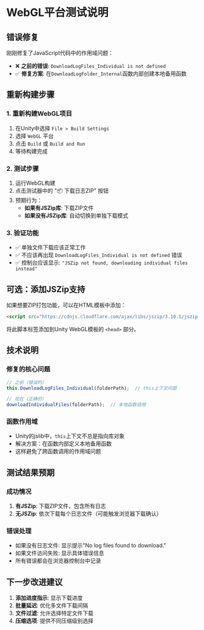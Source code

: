# WebGL平台测试说明

## 错误修复
刚刚修复了JavaScript代码中的作用域问题：
- ❌ **之前的错误**: `DownloadLogFiles_Individual is not defined`
- ✅ **修复方案**: 在`DownloadLogFolder_Internal`函数内部创建本地备用函数

## 重新构建步骤

### 1. 重新构建WebGL项目
1. 在Unity中选择 `File > Build Settings`
2. 选择 `WebGL` 平台
3. 点击 `Build` 或 `Build and Run`
4. 等待构建完成

### 2. 测试步骤
1. 运行WebGL构建
2. 点击测试器中的 "📦 下载日志ZIP" 按钮
3. 预期行为：
   - **如果有JSZip库**: 下载ZIP文件
   - **如果没有JSZip库**: 自动切换到单独下载模式

### 3. 验证功能
- ✅ 单独文件下载应该正常工作
- ✅ 不应该再出现 `DownloadLogFiles_Individual is not defined` 错误
- ✅ 控制台应该显示: `"JSZip not found, downloading individual files instead"`

## 可选：添加JSZip支持

如果想要ZIP打包功能，可以在HTML模板中添加：

```html
<script src="https://cdnjs.cloudflare.com/ajax/libs/jszip/3.10.1/jszip.min.js"></script>
```

将此脚本标签添加到Unity WebGL模板的 `<head>` 部分。

## 技术说明

### 修复的核心问题
```javascript
// 之前（错误的）
this.DownloadLogFiles_Individual(folderPath);  // this上下文问题

// 现在（正确的）
downloadIndividualFiles(folderPath);  // 本地函数调用
```

### 函数作用域
- Unity的jslib中，`this`上下文不总是指向库对象
- 解决方案：在函数内部定义本地备用函数
- 这样避免了跨函数调用的作用域问题

## 测试结果预期

### 成功情况
1. **有JSZip**: 下载ZIP文件，包含所有日志
2. **无JSZip**: 依次下载每个日志文件（可能触发浏览器下载确认）

### 错误处理
- 如果没有日志文件: 显示提示"No log files found to download."
- 如果文件访问失败: 显示具体错误信息
- 所有错误都会在浏览器控制台中记录

## 下一步改进建议

1. **添加进度指示**: 显示下载进度
2. **批量延迟**: 优化多文件下载间隔
3. **文件过滤**: 允许选择特定文件下载
4. **压缩选项**: 提供不同压缩级别选择

